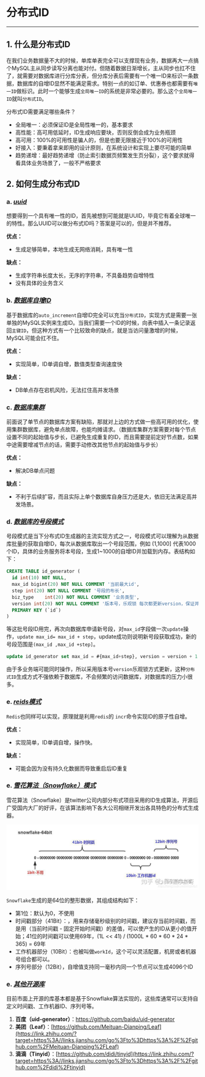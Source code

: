 # 分布式ID

------

## 1. 什么是分布式ID

在我们业务数据量不大的时候，单库单表完全可以支撑现有业务，数据再大一点搞个MySQL主从同步读写分离也能对付。但随着数据日渐增长，主从同步也扛不住了，就需要对数据库进行分库分表，但分库分表后需要有一个唯一ID来标识一条数据，数据库的自增ID显然不能满足需求。特别一点的如订单、优惠券也都需要有`唯一ID`做标识。此时一个能够生成`全局唯一ID`的系统是非常必要的。那么这个`全局唯一ID`就叫`分布式ID`。

分布式ID需要满足哪些条件？

- 全局唯一：必须保证ID是全局性唯一的，基本要求
- 高性能：高可用低延时，ID生成响应要块，否则反倒会成为业务瓶颈
- 高可用：100%的可用性是骗人的，但是也要无限接近于100%的可用性
- 好接入：要秉着拿来即用的设计原则，在系统设计和实现上要尽可能的简单
- 趋势递增：最好趋势递增（防止索引数据页频繁发生页分裂），这个要求就得看具体业务场景了，一般不严格要求

## 2. 如何生成分布式ID

### a. *<u>uuid</u>*

想要得到一个具有唯一性的ID，首先被想到可能就是UUID，毕竟它有着全球唯一的特性。那么UUID可以做分布式ID吗？答案是可以的，但是并不推荐。

**优点：**

- 生成足够简单，本地生成无网络消耗，具有唯一性

**缺点：**

- 生成字符串长度太长，无序的字符串，不具备趋势自增特性
- 没有具体的业务含义

### b. *<u>数据库自增ID</u>*

基于数据库的`auto_increment`自增ID完全可以充当`分布式ID`，实现方式是需要一张单独的MySQL实例来生成ID。当我们需要一个ID的时候，向表中插入一条记录返回`主键ID`，但这种方式有一个比较致命的缺点，就是当访问量激增的时候，MySQL可能会扛不住。

**优点：**

- 实现简单，ID单调自增，数值类型查询速度快

**缺点：**

- DB单点存在宕机风险，无法扛住高并发场景

### c. *<u>数据库集群</u>*

前面说了单节点的数据库方案有缺陷，那就对上边的方式做一些高可用的优化，使用集群数据库，避免单点故障，也能均摊请求。（数据库集群方案需要对每个节点设置不同的起始值与步长，已避免生成重复的ID，而且需要提前定好节点数，如果中途需要增减节点的话，需要手动修改其他节点的起始值与步长）

**优点：**

- 解决DB单点问题

**缺点：**

- 不利于后续扩容，而且实际上单个数据库自身压力还是大，依旧无法满足高并发场景。

### d. *<u>数据库的号段模式</u>*

号段模式是当下分布式ID生成器的主流实现方式之一，号段模式可以理解为从数据库批量的获取自增ID，每次从数据库取出一个号段范围，例如 (1,1000] 代表1000个ID，具体的业务服务将本号段，生成1~1000的自增ID并加载到内存。表结构如下：

```sql
CREATE TABLE id_generator (
  id int(10) NOT NULL,
  max_id bigint(20) NOT NULL COMMENT '当前最大id',
  step int(20) NOT NULL COMMENT '号段的布长',
  biz_type    int(20) NOT NULL COMMENT '业务类型',
  version int(20) NOT NULL COMMENT '版本号，乐观锁 每次都更新version，保证并发时数据的正确性',  
  PRIMARY KEY (`id`)
) 
```

等这批号段ID用完，再次向数据库申请新号段，对`max_id`字段做一次`update`操作，`update max_id= max_id + step`，update成功则说明新号段获取成功，新的号段范围是`(max_id ,max_id +step]`。

```sql
update id_generator set max_id = #{max_id+step}, version = version + 1 where version = # {version} and biz_type = XXX
```

由于多业务端可能同时操作，所以采用版本号`version`乐观锁方式更新，这种`分布式ID`生成方式不强依赖于数据库，不会频繁的访问数据库，对数据库的压力小很多。

### e. *<u>reids模式</u>*

`Redis`也同样可以实现，原理就是利用`redis`的 `incr`命令实现ID的原子性自增。

**优点：**

- 实现简单，ID单调自增，操作快。

**缺点：**

- 可能会因为没有持久化数据而导致重启后ID重复

### e. *<u>**雪花算法（Snowflake）模式**</u>*

雪花算法（Snowflake）是twitter公司内部分布式项目采用的ID生成算法，开源后广受国内大厂的好评，在该算法影响下各大公司相继开发出各具特色的分布式生成器。

![v2-eace18d3fcc974bf28e65eee1ea522b7_1440w](image/v2-eace18d3fcc974bf28e65eee1ea522b7_1440w.webp)

`Snowflake`生成的是64位的整形数据，其组成结构如下：

- 第1位：默认为0，不使用
- 时间戳部分（41Bit）：，用来存储毫秒级别的时间戳，建议存当前时间戳，而是用（当前时间戳 - 固定开始时间戳）的差值，可以使产生的ID从更小的值开始；41位的时间戳可以使用69年，(1L << 41) / (1000L * 60 * 60 * 24 * 365) = 69年
- 工作机器部分（10Bit）：也被叫做`workId`，这个可以灵活配置，机房或者机器号组合都可以。
- 序列号部分（12Bit），自增值支持同一毫秒内同一个节点可以生成4096个ID

### e. *<u>**其他开源库**</u>*

目前市面上开源的库基本都是基于Snowflake算法实现的，这些库通常可以支持自定义时间戳、工作机器ID、序列号等。

1. **百度（uid-generator）**：https://github.com/baidu/uid-generator
2. **美团（Leaf）**：[https://github.com/Meituan-Dianping/Leaf](https://link.zhihu.com/?target=https%3A//links.jianshu.com/go%3Fto%3Dhttps%3A%2F%2Fgithub.com%2FMeituan-Dianping%2FLeaf)
3. **滴滴（Tinyid）**：[https://github.com/didi/tinyid](https://link.zhihu.com/?target=https%3A//links.jianshu.com/go%3Fto%3Dhttps%3A%2F%2Fgithub.com%2Fdidi%2Ftinyid)

